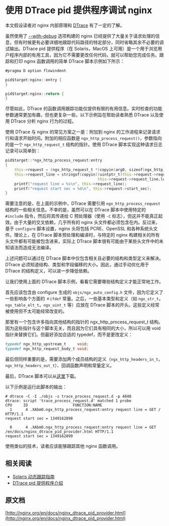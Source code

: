 # 使用 DTrace pid 提供程序调试 nginx

本文假设读者对 nginx 内部原理和 [DTrace](http://nginx.org/en/docs/nginx_dtrace_pid_provider.html#see_also) 有了一定的了解。

虽然使用了 [--with-debug](http://nginx.org/en/docs/debugging_log.html) 选项构建的 nginx 已经提供了大量关于请求处理的信息，但有时候更有必要详细地跟踪代码路径的特定部分，同时省略其余不必要的调试输出。DTrace pid 提供程序（在 Solaris，MacOS 上可用）是一个用于浏览用户程序内部的有用工具，因为它不需要更改任何代码，就可以帮助您完成任务。跟踪和打印 nginx 函数调用的简单 DTrace 脚本示例如下所示：

```d
#pragma D option flowindent

pid$target:nginx::entry {
}

pid$target:nginx::return {
}
```

尽管如此，DTrace 的函数调用跟踪功能仅提供有限的有用信息。实时检查的功能参数通常更加有趣，但也更复杂一些。以下示例旨在帮助读者熟悉 DTrace 以及使用 DTrace 分析 nginx 行为的过程。

使用 DTrace 与 nginx 的常见方案之一是：附加到 nginx 的工作进程来记录请求行和请求开始时间。附加的相应函数是 `ngx_http_process_request()`，参数指向的是一个 `ngx_http_request_t` 结构的指针。使用 DTrace 脚本实现这种请求日志记录可以简单到：

```d
pid$target::*ngx_http_process_request:entry
{
    this->request = (ngx_http_request_t *)copyin(arg0, sizeof(ngx_http_request_t));
    this->request_line = stringof(copyin((uintptr_t)this->request->request_line.data,
                                         this->request->request_line.len));
    printf("request line = %s\n", this->request_line);
    printf("request start sec = %d\n", this->request->start_sec);
}
```

需要注意的是，在上面的示例中，DTrace 需要引用 `ngx_http_process_request` 结构的一些相关信息。不幸的是，虽然可以在 DTrace 脚本中使用特定的 `#include` 指令，然后将其传递给 C 预处理器（使用 `-C` 标志），但这并不能真正起效。由于大量的交叉依赖，几乎所有的 nginx 头文件都必须包含在内。反过来，基于 `configure` 脚本设置，nginx 头将包括 PCRE、OpenSSL 和各种系统头文件。理论上，在 DTrace 脚本预处理和编译时，与特定的 nginx 构建相关的所有头文件都有可能被包含进来，实际上 DTrace 脚本很有可能由于某些头文件中的未知语法而造成无法编译。

上述问题可以通过在 DTrace 脚本中仅包含相关且必要的结构和类型定义来解决。DTrace 必须知道结构、类型和字段偏移的大小。因此，通过手动优化用于 DTrace 的结构定义，可以进一步降低依赖。

让我们使用上面的 DTrace 脚本示例，看看它需要哪些结构定义才能正常地工作。

首先应该包含由 configure 生成的 `objs/ngx_auto_config.h` 文件，因为它定义了一些影响各个方面的 `＃ifdef` 常量。之后，一些基本类型和定义（如 `ngx_str_t`，`ngx_table_elt_t`，`ngx_uint_t` 等）应放在 DTrace 脚本的开头。这些定义经常被使用但不太可能经常改变的。

那里有一个包含许多指向其他结构的指针的 ngx_http_process_request_t 结构。因为这些指针与这个脚本无关，而且因为它们具有相同的大小，所以可以用 void 指针来替换它们。但最好添加合适的 typedef，而不是更改定义：

```d
typedef ngx_http_upstream_t     void;
typedef ngx_http_request_body_t void;
```

最后但同样重要的是，需要添加两个成员结构的定义（`ngx_http_headers_in_t`，`ngx_http_headers_out_t`）、回调函数声明和常量定义。

最后，DTrace 脚本可以从[这里](http://nginx.org/download/trace_process_request.d)下载。

以下示例是运行此脚本的输出：

```
# dtrace -C -I ./objs -s trace_process_request.d -p 4848
dtrace: script 'trace_process_request.d' matched 1 probe
CPU     ID                    FUNCTION:NAME
  1      4 .XAbmO.ngx_http_process_request:entry request line = GET / HTTP/1.1
request start sec = 1349162898

  0      4 .XAbmO.ngx_http_process_request:entry request line = GET /en/docs/nginx_dtrace_pid_provider.html HTTP/1.1
request start sec = 1349162899
```

使用类似的技术，读者应该能够跟踪其他 nginx 函数调用。

## 相关阅读

- [Solaris 动态跟踪指南](http://docs.oracle.com/cd/E19253-01/817-6223/index.html)
- [DTrace pid 提供程序介绍](http://dtrace.org/blogs/brendan/2011/02/09/dtrace-pid-provider/)

## 原文档

[http://nginx.org/en/docs/nginx_dtrace_pid_provider.html](http://nginx.org/en/docs/nginx_dtrace_pid_provider.html)